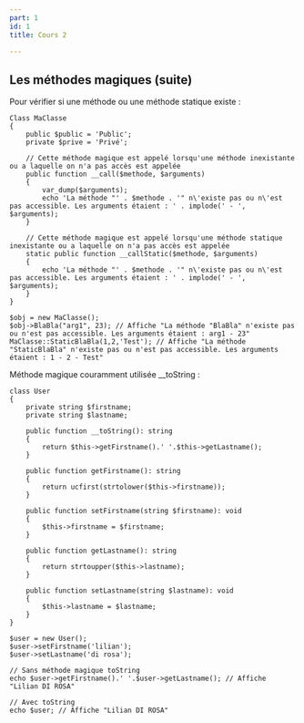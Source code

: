 ```yaml
---
part: 1
id: 1
title: Cours 2

---
```

## Les méthodes magiques (suite)

Pour vérifier si une méthode ou une méthode statique existe :

    Class MaClasse
    {
        public $public = 'Public';
        private $prive = 'Privé';
     
        // Cette méthode magique est appelé lorsqu'une méthode inexistante ou a laquelle on n'a pas accès est appelée
        public function __call($methode, $arguments)
        {
            var_dump($arguments);
            echo 'La méthode "' . $methode . '" n\'existe pas ou n\'est pas accessible. Les arguments étaient : ' . implode(' - ', $arguments);
        }
     
        // Cette méthode magique est appelé lorsqu'une méthode statique inexistante ou a laquelle on n'a pas accès est appelée
        static public function __callStatic($methode, $arguments)
        {
            echo 'La méthode "' . $methode . '" n\'existe pas ou n\'est pas accessible. Les arguments étaient : ' . implode(' - ', $arguments);
        }
    }
     
    $obj = new MaClasse();
    $obj->BlaBla("arg1", 23); // Affiche "La méthode "BlaBla" n'existe pas ou n'est pas accessible. Les arguments étaient : arg1 - 23"
    MaClasse::StaticBlaBla(1,2,'Test'); // Affiche "La méthode "StaticBlaBla" n'existe pas ou n'est pas accessible. Les arguments étaient : 1 - 2 - Test"

Méthode magique couramment utilisée __toString :

    class User
    {
        private string $firstname;
        private string $lastname;
     
        public function __toString(): string
        {
            return $this->getFirstname().' '.$this->getLastname();
        }
     
        public function getFirstname(): string
        {
            return ucfirst(strtolower($this->firstname));
        }
     
        public function setFirstname(string $firstname): void
        {
            $this->firstname = $firstname;
        }
     
        public function getLastname(): string
        {
            return strtoupper($this->lastname);
        }
     
        public function setLastname(string $lastname): void
        {
            $this->lastname = $lastname;
        }
    }
     
    $user = new User();
    $user->setFirstname('lilian');
    $user->setLastname('di rosa');
     
    // Sans méthode magique toString
    echo $user->getFirstname().' '.$user->getLastname(); // Affiche "Lilian DI ROSA"
     
    // Avec toString
    echo $user; // Affiche "Lilian DI ROSA"